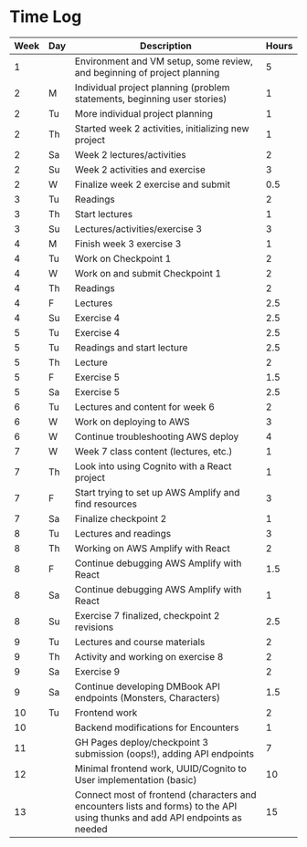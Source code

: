 # Time Log

| Week | Day | Description                                                              | Hours |
| ---- | --- | ------------------------------------------------------------------------ | ----- |
| 1    |     | Environment and VM setup, some review, and beginning of project planning | 5     |
| 2    | M   | Individual project planning (problem statements, beginning user stories) | 1     |
| 2    | Tu  | More individual project planning                                         | 1     |
| 2    | Th  | Started week 2 activities, initializing new project                      | 1     |
| 2    | Sa  | Week 2 lectures/activities                                               | 2     |
| 2    | Su  | Week 2 activities and exercise                                           | 3     |
| 2    | W   | Finalize week 2 exercise and submit                                      | 0.5   |
| 3    | Tu  | Readings                                                                 | 2     |
| 3    | Th  | Start lectures                                                           | 1     |
| 3    | Su  | Lectures/activities/exercise 3                                           | 3     |
| 4    | M   | Finish week 3 exercise 3                                                 | 1     |
| 4    | Tu  | Work on Checkpoint 1                                                     | 2     |
| 4    | W   | Work on and submit Checkpoint 1                                          | 2     |
| 4    | Th  | Readings                                                                 | 2     |
| 4    | F   | Lectures                                                                 | 2.5   |
| 4    | Su  | Exercise 4                                                               | 2.5   |
| 5    | Tu  | Exercise 4                                                               | 2.5   |
| 5    | Tu  | Readings and start lecture                                               | 2.5   |
| 5    | Th  | Lecture                                                                  | 2     |
| 5    | F   | Exercise 5                                                               | 1.5   |
| 5    | Sa  | Exercise 5                                                               | 2.5   |
| 6    | Tu  | Lectures and content for week 6                                          | 2     |
| 6    | W   | Work on deploying to AWS                                                 | 3     |
| 6    | W   | Continue troubleshooting AWS deploy                                      | 4     |
| 7    | W   | Week 7 class content (lectures, etc.)                                    | 1     |
| 7    | Th  | Look into using Cognito with a React project                             | 1     |
| 7    | F   | Start trying to set up AWS Amplify and find resources                    | 3     |
| 7    | Sa  | Finalize checkpoint 2                                                    | 1     |
| 8    | Tu  | Lectures and readings                                                    | 3     |
| 8    | Th  | Working on AWS Amplify with React                                        | 2     |
| 8    | F   | Continue debugging AWS Amplify with React                                | 1.5   |
| 8    | Sa  | Continue debugging AWS Amplify with React                                | 1     |
| 8    | Su  | Exercise 7 finalized, checkpoint 2 revisions                             | 2.5   |
| 9    | Tu  | Lectures and course materials                                            | 2     | 
| 9    | Th  | Activity and working on exercise 8                                       | 2     | 
| 9    | Sa  | Exercise 9                                                               | 2     | 
| 9    | Sa  | Continue developing DMBook API endpoints (Monsters, Characters)          | 1.5   | 
| 10   | Tu  | Frontend work                                                            | 2     |
| 10   |     | Backend modifications for Encounters                                     | 1     | 
| 11   |     | GH Pages deploy/checkpoint 3 submission (oops!), adding API endpoints    | 7     |
| 12   |     | Minimal frontend work, UUID/Cognito to User implementation (basic)       | 10    | 
| 13   |     | Connect most of frontend (characters and encounters lists and forms) to the API using thunks and add API endpoints as needed | 15 |                                                                          |       |